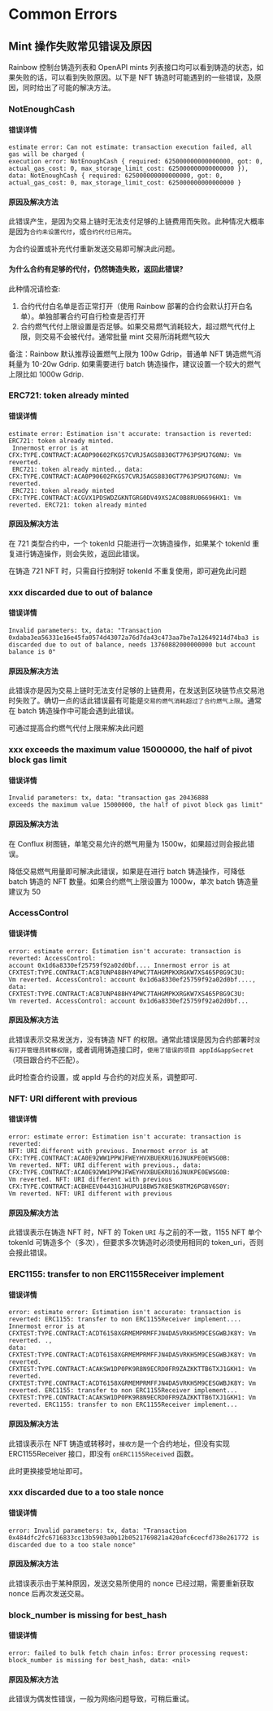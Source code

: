 # Common Errors

## Mint 操作失败常见错误及原因

Rainbow 控制台铸造列表和 OpenAPI mints 列表接口均可以看到铸造的状态，如果失败的话，可以看到失败原因。以下是 NFT 铸造时可能遇到的一些错误，及原因，同时给出了可能的解决方法。

### NotEnoughCash

#### 错误详情

```text
estimate error: Can not estimate: transaction execution failed, all gas will be charged (
execution error: NotEnoughCash { required: 625000000000000000, got: 0, actual_gas_cost: 0, max_storage_limit_cost: 625000000000000000 }), 
data: NotEnoughCash { required: 625000000000000000, got: 0, actual_gas_cost: 0, max_storage_limit_cost: 625000000000000000 }
```

#### 原因及解决方法

此错误产生，是因为交易上链时无法支付足够的上链费用而失败。此种情况大概率是因为`合约未设置代付`，或`合约代付已用完`。

为合约设置或补充代付重新发送交易即可解决此问题。

#### 为什么合约有足够的代付，仍然铸造失败，返回此错误?

此种情况请检查:

1. 合约代付白名单是否正常打开（使用 Rainbow 部署的合约会默认打开白名单）。单独部署合约可自行检查是否打开
2. 合约燃气代付上限设置是否足够。如果交易燃气消耗较大，超过燃气代付上限，则交易不会被代付。通常批量 mint 交易所消耗燃气较大

备注：Rainbow 默认推荐设置燃气上限为 100w Gdrip，普通单 NFT 铸造燃气消耗量为  10-20w Gdrip. 如果需要进行 batch 铸造操作，建议设置一个较大的燃气上限比如 1000w Gdrip.

### ERC721: token already minted

#### 错误详情

```text
estimate error: Estimation isn't accurate: transaction is reverted: ERC721: token already minted.
 Innermost error is at CFX:TYPE.CONTRACT:ACA0P90602FKGS7CVRJ5AGS8830GT7P63PSMJ7G0NU: Vm reverted. 
 ERC721: token already minted., data: CFX:TYPE.CONTRACT:ACA0P90602FKGS7CVRJ5AGS8830GT7P63PSMJ7G0NU: Vm reverted. 
 ERC721: token already minted CFX:TYPE.CONTRACT:ACGVX1PDSWDZGKNTGRG0DV49XS2AC0B8RU06696HX1: Vm reverted. ERC721: token already minted
```

#### 原因及解决方法

在 721 类型合约中，一个 tokenId 只能进行一次铸造操作，如果某个 tokenId 重复进行铸造操作，则会失败，返回此错误。

在铸造 721 NFT 时，只需自行控制好 tokenId 不重复使用，即可避免此问题

### xxx discarded due to out of balance

#### 错误详情

```text
Invalid parameters: tx, data: "Transaction 0xdaba3ea56331e16e45fa0574d43072a76d7da43c473aa7be7a12649214d74ba3 is 
discarded due to out of balance, needs 13760882000000000 but account balance is 0"
```

#### 原因及解决方法

此错误亦是因为交易上链时无法支付足够的上链费用，在发送到区块链节点交易池时失败了。确切一点的话此错误最有可能是`交易的燃气消耗超过了合约燃气上限`。通常在 batch 铸造操作中可能会遇到此错误。

可通过提高合约燃气代付上限来解决此问题

### xxx exceeds the maximum value 15000000, the half of pivot block gas limit

#### 错误详情

```text
Invalid parameters: tx, data: "transaction gas 20436888 
exceeds the maximum value 15000000, the half of pivot block gas limit"
```

#### 原因及解决方法

在 Conflux 树图链，单笔交易允许的燃气用量为 1500w，如果超过则会报此错误。

降低交易燃气用量即可解决此错误，如果是在进行 batch 铸造操作，可降低 batch 铸造的 NFT 数量。如果合约燃气上限设置为 1000w，单次 batch 铸造量建议为 50

### AccessControl

#### 错误详情

```text
error: estimate error: Estimation isn't accurate: transaction is reverted: AccessControl: 
account 0x1d6a8330ef25759f92a02d0bf.... Innermost error is at CFXTEST:TYPE.CONTRACT:ACB7UNP488HY4PWC7TAHGMPKXRGKW7XS465P8G9C3U: 
Vm reverted. AccessControl: account 0x1d6a8330ef25759f92a02d0bf...., data: CFXTEST:TYPE.CONTRACT:ACB7UNP488HY4PWC7TAHGMPKXRGKW7XS465P8G9C3U: 
Vm reverted. AccessControl: account 0x1d6a8330ef25759f92a02d0bf...
```

#### 原因及解决方法

此错误表示交易发送方，没有铸造 NFT 的权限。通常此错误是因为合约部署时`没有打开管理员转移权限`，或者调用铸造接口时，`使用了错误的项目 appId&appSecret` （项目跟合约不匹配）。

此时检查合约设置，或 appId 与合约的对应关系，调整即可.

### NFT: URI different with previous

#### 错误详情

```text
error: estimate error: Estimation isn't accurate: transaction is reverted: 
NFT: URI different with previous. Innermost error is at CFX:TYPE.CONTRACT:ACA0E92WW1PPWJFWEYHVXBUEKRU16JNUKPE0EWSG0B: 
Vm reverted. NFT: URI different with previous., data: CFX:TYPE.CONTRACT:ACA0E92WW1PPWJFWEYHVXBUEKRU16JNUKPE0EWSG0B: 
Vm reverted. NFT: URI different with previous CFX:TYPE.CONTRACT:ACBHEEV04431G3HUPU18BW57K8E5K8TM26PGBV6S0Y: 
Vm reverted. NFT: URI different with previous
```

#### 原因及解决方法

此错误表示在铸造 NFT 时，NFT 的 Token `URI` 与之前的不一致，1155 NFT 单个 tokenId 可铸造多个（多次），但要求多次铸造时必须使用相同的 token_uri，否则会报此错误。

### ERC1155: transfer to non ERC1155Receiver implement

#### 错误详情

```text
error: estimate error: Estimation isn't accurate: transaction is reverted: ERC1155: transfer to non ERC1155Receiver implement.... 
Innermost error is at CFXTEST:TYPE.CONTRACT:ACDT6158XGRMEMPRMFFJN4DA5VRKH5M9CESGWBJK8Y: Vm reverted. ., 
data: CFXTEST:TYPE.CONTRACT:ACDT6158XGRMEMPRMFFJN4DA5VRKH5M9CESGWBJK8Y: Vm reverted.
CFXTEST:TYPE.CONTRACT:ACAKSW1DP0PK9R8N9ECRD0FR9ZAZKKTTB6TXJ1GKH1: Vm reverted.
CFXTEST:TYPE.CONTRACT:ACDT6158XGRMEMPRMFFJN4DA5VRKH5M9CESGWBJK8Y: Vm reverted. ERC1155: transfer to non ERC1155Receiver implement...
CFXTEST:TYPE.CONTRACT:ACAKSW1DP0PK9R8N9ECRD0FR9ZAZKKTTB6TXJ1GKH1: Vm reverted. ERC1155: transfer to non ERC1155Receiver implement...
```

#### 原因及解决方法

此错误表示在 NFT 铸造或转移时，`接收方`是一个合约地址，但没有实现 ERC1155Receiver 接口，即没有 `onERC1155Received` 函数。

此时更换接受地址即可。

### xxx discarded due to a too stale nonce

#### 错误详情

```text
error: Invalid parameters: tx, data: "Transaction 0x484dfc2fc6716833cc13b5903a0b12b0521769821a420afc6cecfd738e261772 is 
discarded due to a too stale nonce"
```

#### 原因及解决方法

此错误表示由于某种原因，发送交易所使用的 nonce 已经过期，需要重新获取 nonce 后再次发送交易。

### block_number is missing for best_hash

#### 错误详情

```text
error: failed to bulk fetch chain infos: Error processing request: block_number is missing for best_hash, data: <nil>
```

#### 原因及解决方法

此错误为偶发性错误，一般为网络问题导致，可稍后重试。

